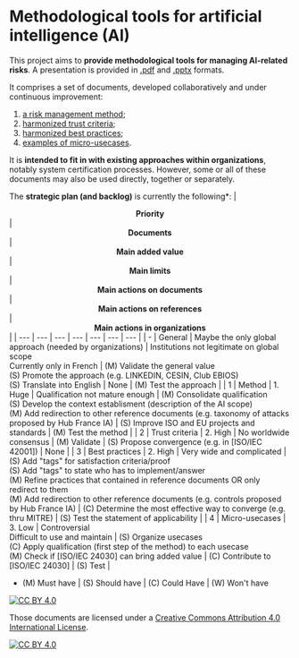 # Methodological tools for artificial intelligence (AI)

This project aims to **provide methodological tools for managing AI-related risks**.
A presentation is provided in [.pdf](https://github.com/matthieu-grall/ai/blob/main/IA%20-%20Gestion%20des%20risques%20-%20Pr%C3%A9sentation.pdf) and [.pptx](https://github.com/matthieu-grall/ai/blob/main/IA%20-%20Gestion%20des%20risques%20-%20Pr%C3%A9sentation.pdf) formats.


It comprises a set of documents, developed collaboratively and under continuous improvement:
1. [a risk management method](https://github.com/matthieu-grall/ai/blob/main/IA%20-%20Gestion%20des%20risques%20-%20M%C3%A9thode.md);
2. [harmonized trust criteria](https://github.com/matthieu-grall/ai/blob/main/IA%20-%20Gestion%20des%20risques%20-%20Crit%C3%A8res%20de%20confiance.md);
3. [harmonized best practices](https://github.com/matthieu-grall/ai/blob/main/IA%20-%20Gestion%20des%20risques%20-%20Bonnes%20pratiques.md);
4. [examples of micro-usecases](https://github.com/matthieu-grall/ai/blob/main/IA%20-%20Gestion%20des%20risques%20-%20Micro-cas%20d'usages%20-%20Exemples.md).

It is **intended to fit in with existing approaches within organizations**, notably system certification processes. However, some or all of these documents may also be used directly, together or separately.

The **strategic plan (and backlog)** is currently the following*:
| <center>**Priority**</center> | <center>**Documents**</center> | <center>**Main added value**</center> | <center>**Main limits**</center> | <center>**Main actions on documents**</center> | <center>**Main actions on references**</center> | <center>**Main actions in organizations**</center> | 
| --- | --- | --- | --- | --- | --- | --- | 
| - | General | Maybe the only global approach (needed by organizations) | Institutions not legitimate on global scope</br>Currently only in French | (M) Validate the general value</br>(S) Promote the approach (e.g. LINKEDIN, CESIN, Club EBIOS)</br>(S) Translate into English | None | (M) Test the approach | 
| 1 | Method | 1. Huge | Qualification not mature enough | (M) Consolidate qualification</br>(S) Develop the context establisment (description of the AI scope)</br>(M) Add redirection to other reference documents (e.g. taxonomy of attacks proposed by Hub France IA) | (S) Improve ISO and EU projects and standards | (M) Test the method | 
| 2 | Trust criteria | 2. High | No worldwide consensus | (M) Validate | (S) Propose convergence (e.g. in [ISO/IEC 42001]) | None | 
| 3 | Best practices | 2. High | Very wide and complicated | (S) Add "tags" for satisfaction criteria/proof</br>(S) Add "tags" to state who has to implement/answer</br>(M) Refine practices that contained in reference documents OR only redirect to them</br>(M) Add redirection to other reference documents (e.g. controls proposed by Hub France IA) | (C) Determine the most effective way to converge (e.g. thru MITRE) | (S) Test the statement of applicability | 
| 4 | Micro-usecases | 3. Low | Controversial</br>Difficult to use and maintain | (S) Organize usecases</br>(C) Apply qualification (first step of the method) to each usecase</br>(M) Check if [ISO/IEC 24030] can bring added value | (C) Contribute to [ISO/IEC 24030] | (S) Test | 

* (M) Must have | (S) Should have | (C) Could Have | (W) Won't have


[![CC BY 4.0][cc-by-shield]][cc-by]

Those documents are licensed under a 
[Creative Commons Attribution 4.0 International License][cc-by].

[![CC BY 4.0][cc-by-image]][cc-by]

[cc-by]: http://creativecommons.org/licenses/by/4.0/
[cc-by-image]: https://i.creativecommons.org/l/by/4.0/88x31.png
[cc-by-shield]: https://img.shields.io/badge/License-CC%20BY%204.0-lightgrey.svg
